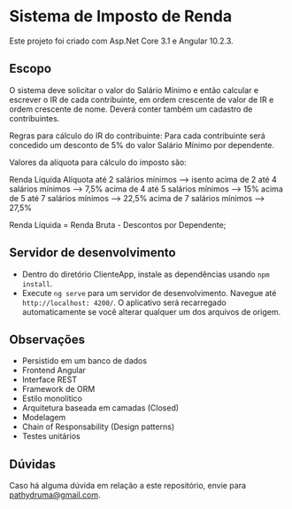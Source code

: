 # Sistema de Imposto de Renda

Este projeto foi criado com Asp.Net Core 3.1 e Angular 10.2.3.

## Escopo

O sistema deve solicitar o valor do Salário Mínimo e então calcular e escrever o IR de cada contribuinte, em ordem crescente de valor de IR e ordem crescente de nome.
Deverá conter também um cadastro de contribuintes.

Regras para cálculo do IR do contribuinte: Para cada contribuinte será concedido um desconto de 5% do valor Salário Mínimo por dependente.

Valores da alíquota para cálculo do imposto são:

Renda Líquida Alíquota
até 2 salários mínimos --> isento
acima de 2 até 4 salários mínimos --> 7,5%
acima de 4 até 5 salários mínimos --> 15%
acima de 5 até 7 salários mínimos --> 22,5%
acima de 7 salários mínimos --> 27,5%

Renda Líquida = Renda Bruta - Descontos por Dependente;

## Servidor de desenvolvimento

- Dentro do diretório ClienteApp, instale as dependências usando `npm install`.
- Execute `ng serve` para um servidor de desenvolvimento. Navegue até `http://localhost: 4200/`. O aplicativo será recarregado automaticamente se você alterar qualquer um dos arquivos de origem.

## Observações

- Persistido em um banco de dados
- Frontend Angular
- Interface REST
- Framework de ORM
- Estilo monolítico
- Arquitetura baseada em camadas (Closed)
- Modelagem
- Chain of Responsability (Design patterns)
- Testes unitários

## Dúvidas
Caso há alguma dúvida em relação a este repositório, envie para pathydruma@gmail.com.

